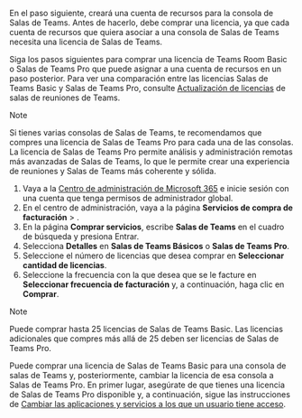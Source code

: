 
En el paso siguiente, creará una cuenta de recursos para la consola de Salas de Teams. Antes de hacerlo, debe comprar una licencia, ya que cada cuenta de recursos que quiera asociar a una consola de Salas de Teams necesita una licencia de Salas de Teams.

Siga los pasos siguientes para comprar una licencia de Teams Room Basic o Salas de Teams Pro que puede asignar a una cuenta de recursos en un paso posterior. Para ver una comparación entre las licencias Salas de Teams Basic y Salas de Teams Pro, consulte [Actualización de licencias](../rooms/rooms-licensing.md) de salas de reuniones de Teams.

> [!NOTE]
> Si tienes varias consolas de Salas de Teams, te recomendamos que compres una licencia de Salas de Teams Pro para cada una de las consolas. La licencia de Salas de Teams Pro permite análisis y administración remotas más avanzadas de Salas de Teams, lo que le permite crear una experiencia de reuniones y Salas de Teams más coherente y sólida.

1. Vaya a la [Centro de administración de Microsoft 365](https://go.microsoft.com/fwlink/p/?linkid=2024339) e inicie sesión con una cuenta que tenga permisos de administrador global.
1. En el centro de administración, vaya a la página **Servicios de compra de facturación** > .[](https://go.microsoft.com/fwlink/p/?linkid=868433)
1. En la página **Comprar servicios**, escribe **Salas de Teams** en el cuadro de búsqueda y presiona Entrar.
1. Selecciona **Detalles** en **Salas de Teams Básicos** o **Salas de Teams Pro**.
1. Seleccione el número de licencias que desea comprar en **Seleccionar cantidad de licencias**.
1. Seleccione la frecuencia con la que desea que se le facture en **Seleccionar frecuencia de facturación** y, a continuación, haga clic en **Comprar**.

> [!NOTE]
> Puede comprar hasta 25 licencias de Salas de Teams Basic. Las licencias adicionales que compres más allá de 25 deben ser licencias de Salas de Teams Pro.
>
> Puede comprar una licencia de Salas de Teams Basic para una consola de salas de Teams y, posteriormente, cambiar la licencia de esa consola a Salas de Teams Pro. En primer lugar, asegúrate de que tienes una licencia de Salas de Teams Pro disponible y, a continuación, sigue las instrucciones de [Cambiar las aplicaciones y servicios a los que un usuario tiene acceso](/microsoft-365/admin/manage/assign-licenses-to-users#change-the-apps-and-services-a-user-has-access-to).
